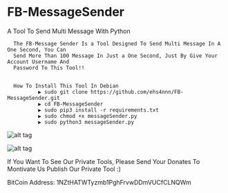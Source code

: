 # FB-MessageSender
A Tool To Send Multi Message With Python

      The FB-Message Sender Is a Tool Designed To Send Multi Message In A One Second, You Can
      Send More Than 100 Message In Just a One Second, Just By Give Your Account Username And 
      Password To This Tool!!
      
      
      How To Install This Tool In Debian
              ▶️ sudo git clone https://github.com/ehs4nnn/FB-MessageSender.git
              ▶️ cd FB-MessageSender
              ▶️ sudo pip3 install -r requirements.txt
              ▶️ sudo chmod +x messageSender.py
              ▶️ sudo python3 messageSender.py
              
              
![alt tag](https://image.ibb.co/i4ES3U/bc.png)

![alt tag](https://raw.githubusercontent.com/ehs4nnn/EY-Console/master/BITCOIN%20QR.png)
                 
 If You Want To See Our Private Tools, Please Send Your Donates To Montivate Us Publish Our Private Tool :)
 
 
 BitCoin Address: 1NZtHATWTyzmb1PghFrvwDDmVUCfCLNQWm
